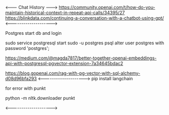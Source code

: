 <--- Chat History --->
https://community.openai.com/t/how-do-you-maintain-historical-context-in-repeat-api-calls/34395/27
https://blinkdata.com/continuing-a-conversation-with-a-chatbot-using-gpt/
<-------------------->

Postgres start db and login

sudo service postgresql start
sudo -u postgres psql
alter user postgres with password 'postgres';

https://medium.com/@magda7817/better-together-openai-embeddings-api-with-postgresql-pgvector-extension-7a34645bdac2

https://blog.gopenai.com/rag-with-pg-vector-with-sql-alchemy-d08d96bfa293
<-------------------->
pip install langchain

for error with punkt

python -m nltk.downloader punkt

<-------------------->